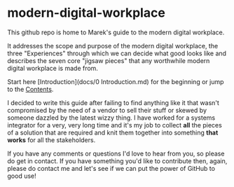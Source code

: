 # modern-digital-workplace

This github repo is home to Marek's guide to the modern digital workplace.

It addresses the scope and purpose of the modern digital workplace, the three "Experiences" through which we can decide what good looks like and describes the seven core "jigsaw pieces" that any worthwhile modern digital workplace is made from.

Start here [Introduction](docs/0 Introduction.md) for the beginning or jump to the [Contents](https://github.com/marekwolski/modern-digital-workplace/docs/1%20Contents.md).

I decided to write this guide after failing to find anything like it that wasn't compromised by the need of a vendor to sell their stuff or skewed by someone dazzled by the latest wizzy thing. I have worked for a systems integrator for a very, very long time and it's my job to collect **all** the pieces of a solution that are required and knit them together into something **that works** for all the stakeholders.

If you have any comments or questions I'd love to hear from you, so please do get in contact. If you have something you'd like to contribute then, again, please do contact me and let's see if we can put the power of GitHub to good use!
